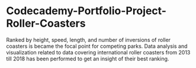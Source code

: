 # Codecademy-Portfolio-Project-Roller-Coasters
Ranked by height, speed, length, and number of inversions of roller coasters is became the focal point for competing parks. Data analysis and visualization related to data covering international roller coasters from 2013 till 2018 has been performed to get an insight of their best ranking. 
